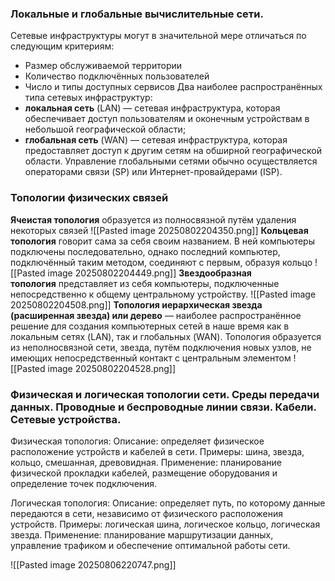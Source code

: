 ### **Локальные и глобальные вычислительные сети.**
Сетевые инфраструктуры могут в значительной мере
отличаться по следующим критериям:
-  Размер обслуживаемой территории
-  Количество подключённых пользователей
-  Число и типы доступных сервисов
Два наиболее распространённых типа сетевых инфраструктур:
-  **локальная сеть** (LAN) — сетевая инфраструктура, которая обеспечивает доступ пользователям и оконечным устройствам в небольшой географической области;
-  **глобальная сеть** (WAN) — сетевая инфраструктура, которая предоставляет доступ к другим сетям на обширной географической области. Управление глобальными сетями обычно осуществляется операторами связи (SP) или Интернет-провайдерами (ISP).

### **Топологии физических связей**
**Ячеистая топология** образуется из полносвязной путём удаления некоторых связей
![[Pasted image 20250802204350.png]]
**Кольцевая топология** говорит сама за себя своим названием. В ней компьютеры подключены последовательно, однако последний компьютер, подключённый таким методом, соединяют с первым, образуя кольцо
![[Pasted image 20250802204449.png]]
**Звездообразная топология** представляет из себя компьютеры, подключенные непосредственно к общему центральному устройству.
![[Pasted image 20250802204508.png]]
**Топология иерархическая звезда (расширенная звезда) или дерево** — наиболее распространённое решение для создания компьютерных сетей в наше время как в локальным сетях (LAN), так и глобальных (WAN). Топология образуется из неполносвязной сети, звезда, путём подключения новых узлов, не имеющих непосредственный контакт с центральным элементом
![[Pasted image 20250802204528.png]]

### Физическая и логическая топологии сети. Среды передачи данных. Проводные и беспроводные линии связи. Кабели. Сетевые устройства.

Физическая топология: 
Описание: определяет физическое расположение устройств и кабелей в сети. 
Примеры: шина, звезда, кольцо, смешанная, древовидная. 
Применение: планирование физической прокладки кабелей, размещение оборудования и определение точек подключения.

Логическая топология: 
Описание: определяет путь, по которому данные передаются в сети, независимо от физического расположения устройств. 
Примеры: логическая шина, логическое кольцо, логическая звезда. 
Применение: планирование маршрутизации данных, управление трафиком и обеспечение оптимальной работы сети.

![[Pasted image 20250806220747.png]]

